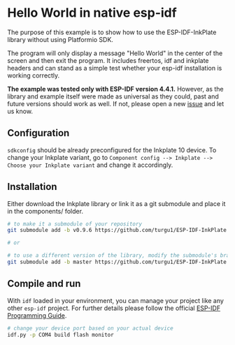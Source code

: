 # Hello World in native esp-idf

The purpose of this example is to show how to use the ESP-IDF-InkPlate library without using Platformio SDK.

The program will only display a message "Hello World" in the center of the screen and then exit the program. It includes freertos, idf and inkplate headers and can stand as a simple test whether your esp-idf installation is working correctly.

**The example was tested only with ESP-IDF version 4.4.1.** However, as the library and example itself were made as universal as they could, past and future versions should work as well. If not, please open a new [issue](https://github.com/turgu1/ESP-IDF-InkPlate/issues) and let us know.

## Configuration

`sdkconfig` should be already preconfigured for the Inkplate 10 device. To change your Inkplate variant, go to `Component config --> Inkplate --> Choose your Inkplate variant` and change it accordingly.

## Installation

Either download the Inkplate library or link it as a git submodule and place it in the components/ folder.

```sh
# to make it a submodule of your repository
git submodule add -b v0.9.6 https://github.com/turgu1/ESP-IDF-InkPlate.git components/inkplate

# or

# to use a different version of the library, modify the submodule's branch accordingly
git submodule add -b master https://github.com/turgu1/ESP-IDF-InkPlate.git components/inkplate
```

## Compile and run

With `idf` loaded in your environment, you can manage your project like any other `esp-idf` project. For further details please follow the official [ESP-IDF Programming Guide](https://docs.espressif.com/projects/esp-idf/en/latest/esp32/api-guides/tools/idf-py.html).

```sh
# change your device port based on your actual device
idf.py -p COM4 build flash monitor
```